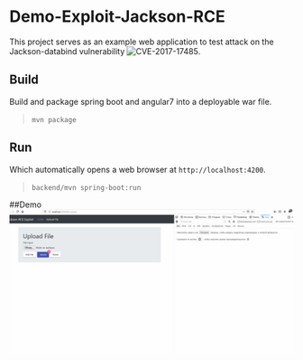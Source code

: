 # Demo-Exploit-Jackson-RCE
This project serves as an example web application to test attack on the Jackson-databind vulnerability ![CVE-2017-17485](https://cve.mitre.org/cgi-bin/cvename.cgi?name=CVE-2017-17485).  

## Build
Build and package spring boot and angular7 into a deployable war file.
> `mvn package`

## Run
Which automatically opens a web browser at `http://localhost:4200`. 
> `backend/mvn spring-boot:run`                                  

##Demo 
![Demo gif](./jackson-rce-demo.gif)
